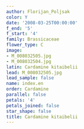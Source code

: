 ```yaml
---
author: Florijan_Poljsak
color: Y
date: '2008-03-25T00:00:00'
f_end: '5'
f_start: '4'
family: Brassicaceae
flower_type: C
image:
- M_008032505.jpg
- M_008032504.jpg
latin: Cardamine kitaibelii
lead: M_008032505.jpg
lead_sample: false
name: index.en
order: Cardamine
parallel: false
petals: '4'
petals_joined: false
star_shape: false
title: Cardamine kitaibelii
---
```

